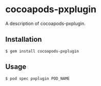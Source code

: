 # cocoapods-pxplugin

A description of cocoapods-pxplugin.

## Installation

    $ gem install cocoapods-pxplugin

## Usage

    $ pod spec pxplugin POD_NAME
